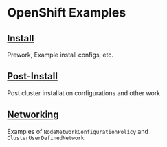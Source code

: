 # OpenShift Examples

## [Install](install/install.md)

Prework, Example install configs, etc. 

## [Post-Install](postinstall/postinstall.md)

Post cluster installation configurations and other work 

## [Networking](networking/networking.md)

Examples of `NodeNetworkConfigurationPolicy` and `ClusterUserDefinedNetwork`
